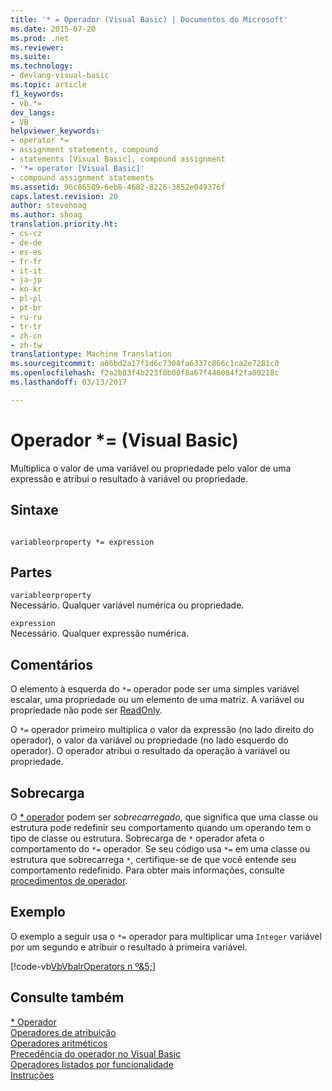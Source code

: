 ```yaml
---
title: '* = Operador (Visual Basic) | Documentos do Microsoft'
ms.date: 2015-07-20
ms.prod: .net
ms.reviewer: 
ms.suite: 
ms.technology:
- devlang-visual-basic
ms.topic: article
f1_keywords:
- vb.*=
dev_langs:
- VB
helpviewer_keywords:
- operator *=
- assignment statements, compound
- statements [Visual Basic], compound assignment
- '*= operator [Visual Basic]'
- compound assignment statements
ms.assetid: 96c86509-6eb8-4682-8226-3852e049376f
caps.latest.revision: 20
author: stevehoag
ms.author: shoag
translation.priority.ht:
- cs-cz
- de-de
- es-es
- fr-fr
- it-it
- ja-jp
- ko-kr
- pl-pl
- pt-br
- ru-ru
- tr-tr
- zh-cn
- zh-tw
translationtype: Machine Translation
ms.sourcegitcommit: a06bd2a17f1d6c7308fa6337c866c1ca2e7281c0
ms.openlocfilehash: f2a2b83f4b223f0b00f8a67f448084f2fa80218c
ms.lasthandoff: 03/13/2017

---
```

# <a name="-operator-visual-basic"></a>Operador *= (Visual Basic)
Multiplica o valor de uma variável ou propriedade pelo valor de uma expressão e atribui o resultado à variável ou propriedade.  
  
## <a name="syntax"></a>Sintaxe  
  
```  
  
variableorproperty *= expression  
```  
  
## <a name="parts"></a>Partes  
 `variableorproperty`  
 Necessário. Qualquer variável numérica ou propriedade.  
  
 `expression`  
 Necessário. Qualquer expressão numérica.  
  
## <a name="remarks"></a>Comentários  
 O elemento à esquerda do `*=` operador pode ser uma simples variável escalar, uma propriedade ou um elemento de uma matriz. A variável ou propriedade não pode ser [ReadOnly](../../../visual-basic/language-reference/modifiers/readonly.md).  
  
 O `*=` operador primeiro multiplica o valor da expressão (no lado direito do operador), o valor da variável ou propriedade (no lado esquerdo do operador). O operador atribui o resultado da operação à variável ou propriedade.  
  
## <a name="overloading"></a>Sobrecarga  
 O [* operador](../../../visual-basic/language-reference/operators/multiplication-operator.md) podem ser *sobrecarregado*, que significa que uma classe ou estrutura pode redefinir seu comportamento quando um operando tem o tipo de classe ou estrutura. Sobrecarga de `*` operador afeta o comportamento do `*=` operador. Se seu código usa `*=` em uma classe ou estrutura que sobrecarrega `*`, certifique-se de que você entende seu comportamento redefinido. Para obter mais informações, consulte [procedimentos de operador](../../../visual-basic/programming-guide/language-features/procedures/operator-procedures.md).  
  
## <a name="example"></a>Exemplo  
 O exemplo a seguir usa o `*=` operador para multiplicar uma `Integer` variável por um segundo e atribuir o resultado à primeira variável.  
  
 [!code-vb[VbVbalrOperators n º&5;](../../../visual-basic/language-reference/operators/codesnippet/VisualBasic/multiplication-assignment-operator_1.vb)]  
  
## <a name="see-also"></a>Consulte também  
 [* Operador](../../../visual-basic/language-reference/operators/multiplication-operator.md)   
 [Operadores de atribuição](../../../visual-basic/language-reference/operators/assignment-operators.md)   
 [Operadores aritméticos](../../../visual-basic/language-reference/operators/arithmetic-operators.md)   
 [Precedência do operador no Visual Basic](../../../visual-basic/language-reference/operators/operator-precedence.md)   
 [Operadores listados por funcionalidade](../../../visual-basic/language-reference/operators/operators-listed-by-functionality.md)   
 [Instruções](../../../visual-basic/programming-guide/language-features/statements.md)
